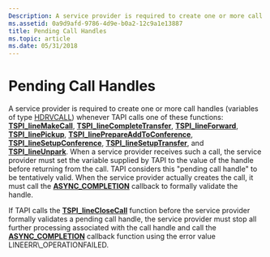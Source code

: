 ```yaml
---
Description: A service provider is required to create one or more call handles (variables of type HDRVCALL) whenever TAPI calls one of the following functions.
ms.assetid: 0a9d9afd-9786-4d9e-b0a2-12c9a1e13887
title: Pending Call Handles
ms.topic: article
ms.date: 05/31/2018
---
```


# Pending Call Handles

A service provider is required to create one or more call handles (variables of type [HDRVCALL](hdrvline.md)) whenever TAPI calls one of these functions: [**TSPI\_lineMakeCall**](https://msdn.microsoft.com/library/ms725576(v=VS.85).aspx), [**TSPI\_lineCompleteTransfer**](https://msdn.microsoft.com/library/ms725535(v=VS.85).aspx), [**TSPI\_lineForward**](https://msdn.microsoft.com/library/ms725546(v=VS.85).aspx), [**TSPI\_linePickup**](https://msdn.microsoft.com/library/ms725585(v=VS.85).aspx), [**TSPI\_linePrepareAddToConference**](https://msdn.microsoft.com/library/ms725586(v=VS.85).aspx), [**TSPI\_lineSetupConference**](https://msdn.microsoft.com/library/ms725608(v=VS.85).aspx), [**TSPI\_lineSetupTransfer**](https://msdn.microsoft.com/library/ms725609(v=VS.85).aspx), and [**TSPI\_lineUnpark**](https://msdn.microsoft.com/library/ms725613(v=VS.85).aspx). When a service provider receives such a call, the service provider must set the variable supplied by TAPI to the value of the handle before returning from the call. TAPI considers this "pending call handle" to be tentatively valid. When the service provider actually creates the call, it must call the [**ASYNC\_COMPLETION**](https://msdn.microsoft.com/library/ms725180(v=VS.85).aspx) callback to formally validate the handle.

If TAPI calls the [**TSPI\_lineCloseCall**](https://msdn.microsoft.com/library/ms725532(v=VS.85).aspx) function before the service provider formally validates a pending call handle, the service provider must stop all further processing associated with the call handle and call the [**ASYNC\_COMPLETION**](https://msdn.microsoft.com/library/ms725180(v=VS.85).aspx) callback function using the error value LINEERR\_OPERATIONFAILED.

 

 



